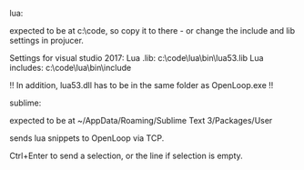 lua:

expected to be at c:\code, so copy it to there - or change the include and lib settings in projucer.

Settings for visual studio 2017:
Lua .lib: c:\code\lua\bin\lua53.lib
Lua includes: c:\code\lua\bin\include

!! In addition, lua53.dll has to be in the same folder as OpenLoop.exe !!




sublime:

expected to be at ~/AppData/Roaming/Sublime Text 3/Packages/User

sends lua snippets to OpenLoop via TCP.

Ctrl+Enter to send a selection, or the line if selection is empty.